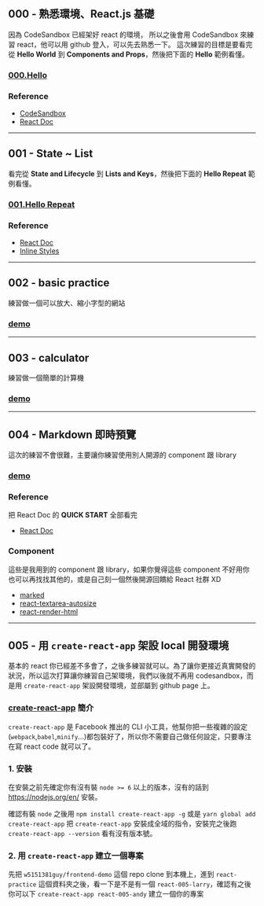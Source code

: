 ## 000 - 熟悉環境、React.js 基礎

因為 CodeSandbox 已經架好 react 的環境， 所以之後會用 CodeSandbox 來練習 react，他可以用 github 登入，可以先去熟悉一下。
這次練習的目標是要看完從 __Hello World__ 到 __Components and Props__，然後把下面的 __Hello__ 範例看懂。

### [000.Hello](https://codesandbox.io/s/g5qo6nVKk)

### Reference

- [CodeSandbox](https://codesandbox.io/)
- [React Doc](https://facebook.github.io/react/docs/hello-world.html)

---

## 001 - State ~ List

看完從 __State and Lifecycle__ 到 __Lists and Keys__，然後把下面的 __Hello Repeat__ 範例看懂。

### [001.Hello Repeat](https://codesandbox.io/s/ElXwr84yW)

### Reference

- [React Doc](https://facebook.github.io/react/docs/state-and-lifecycle.html)
- [Inline Styles](https://zhenyong.github.io/react/tips/inline-styles.html)

---

## 002 - basic practice

練習做一個可以放大、縮小字型的網站

### [demo](https://k5koxljzx.codesandbox.io/)

---

## 003 - calculator

練習做一個簡單的計算機

### [demo](https://njvmzm8m.codesandbox.io/)

---

## 004 - Markdown 即時預覽

這次的練習不會很難，主要讓你練習使用別人開源的 component 跟 library

### [demo](https://0o6w295ynn.codesandbox.io/)

### Reference

把 React Doc 的 __QUICK START__ 全部看完
- [React Doc](https://facebook.github.io/react/docs/state-and-lifecycle.html)

### Component

這些是我用到的 component 跟 library，如果你覺得這些 component 不好用你也可以再找找其他的，或是自己刻一個然後開源回饋給 React 社群 XD

- [marked](https://github.com/chjj/marked)
- [react-textarea-autosize](https://github.com/andreypopp/react-textarea-autosize)
- [react-render-html](https://github.com/noraesae/react-render-html)

---

## 005 - 用 `create-react-app` 架設 local 開發環境

基本的 react 你已經差不多會了，之後多練習就可以。為了讓你更接近真實開發的狀況，所以這次打算讓你練習自己架環境，我們以後就不再用 codesandbox，而是用 `create-react-app` 架設開發環境，並部屬到 github page 上。

### [create-react-app](https://github.com/facebookincubator/create-react-app) 簡介

`create-react-app` 是 Facebook 推出的 CLI 小工具，他幫你把一些複雜的設定(`webpack`,`babel`,`minify`...)都包裝好了，所以你不需要自己做任何設定，只要專注在寫 react code 就可以了。

### 1. 安裝

在安裝之前先確定你有沒有裝 `node >= 6` 以上的版本，沒有的話到 https://nodejs.org/en/ 安裝。<br />

確認有裝 `node` 之後用 `npm install create-react-app -g` 或是 `yarn global add create-react-app` 把 `create-react-app` 安裝成全域的指令，安裝完之後跑 `create-react-app --version` 看有沒有版本號。<br />

### 2. 用 `create-react-app` 建立一個專案

先把 `w5151381guy/frontend-demo` 這個 repo clone 到本機上，進到 `react-practice` 這個資料夾之後，看一下是不是有一個 `react-005-larry`，確認有之後你可以下 `create-react-app react-005-andy` 建立一個你的專案
